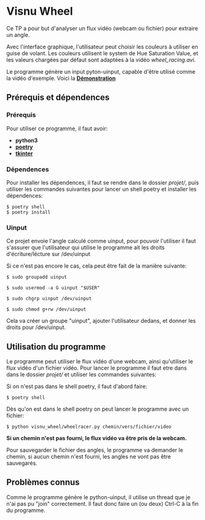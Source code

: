 # Visnu Wheel
Ce TP a pour but d'analyser un flux vidéo (webcam ou fichier) pour extraire un angle.

Avec l'interface graphique, l'utilisateur peut choisir les couleurs à utiliser en guise de volant.
Les couleurs utilisent le system de Hue Saturation Value, et les valeurs chargées par défaut sont adaptées à la vidéo *wheel_racing.avi*.

Le programme génère un input pyton-uinput, capable d'être utilisé comme la vidéo d'exemple. Voici la **[Démonstration](https://youtu.be/k-DJnH6z9As)**

## Prérequis et dépendences
### Prérequis
Pour utiliser ce programme, il faut avoir:
- **python3**
- **[poetry](https://github.com/python-poetry/poetry)**
- **[tkinter](https://docs.python.org/3/library/tkinter.html#module-tkinter)**

### Dépendences
Pour installer les dépendences, il faut se rendre dans le dossier *projet/*, puis utiliser les commandes suivantes pour lancer un shell poetry et installer les dépendences:
```
$ poetry shell
$ poetry install
```

### Uinput
Ce projet envoie l'angle calculé comme uinput, pour pouvoir l'utiliser il faut s'assurer que l'utilisateur qui utilise le programme ait les droits d'écriture/lécture sur /dev/uinput

Si ce n'est pas encore le cas, cela peut être fait de la manière suivante:
```
$ sudo groupadd uinput

$ sudo usermod -a G uinput "$USER"

$ sudo chgrp uinput /dev/uinput

$ sudo chmod g+rw /dev/uinput
```

Cela va créer un groupe "uinput", ajouter l'utilisateur dedans, et donner les droits pour /dev/uinput.

## Utilisation du programme
Le programme peut utiliser le flux vidéo d'une webcam, ainsi qu'utiliser le flux vidéo d'un fichier vidéo.
Pour lancer le programme il faut etre dans dans le dossier *projet/* et utiliser les commandes suivantes:

Si on n'est pas dans le shell poetry, il faut d'abord faire:
```
$ poetry shell
```
Dès qu'on est dans le shell poetry on peut lancer le programme avec un fichier:
```
$ python visnu_wheel/wheelracer.py chemin/vers/fichier/video
```

**Si un chemin n'est pas fourni, le flux vidéo va être pris de la webcam.**

Pour sauvegarder le fichier des angles, le programme va demander le chemin, si aucun chemin n'est fourni, les angles ne vont pas être sauvegarés.

## Problèmes connus
Comme le programme génère le python-uinput, il utilise un thread que je n'ai pas pu "join" correctement.
Il faut donc faire un (ou deux) Ctrl-C à la fin du programme.